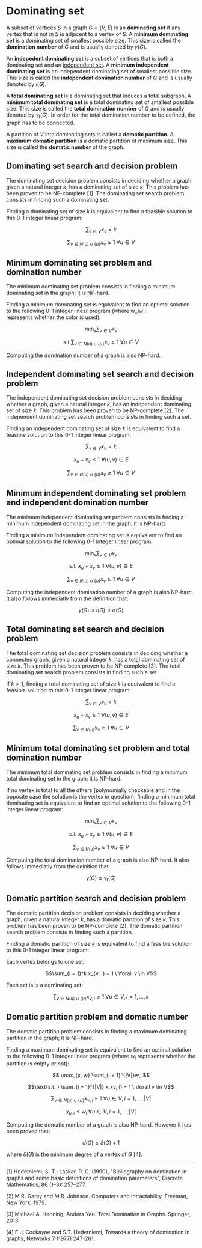 # Dominating set

A subset of vertices $S$ in a graph $G = (V, E)$ is an __dominating set__ if any vertex that is not in $S$ is adjacent to a vertex of $S$. A __minimum dominating set__ is a dominating set of smallest possible size. This size is called the __domination number__ of $G$ and is usually denoted by $\gamma(G)$.

An __indepedent dominating set__ is a subset of vertices that is both a dominating set and an [independent set](../indset). A __minimum independent dominating set__ is an independent dominating set of smallest possible size. This size is called the __independent domination number__ of $G$ and is usually denoted by $i(G)$.

A __total dominating set__ is a dominating set that induces a total subgraph. A __minimum total dominating set__ is a total dominating set of smallest possible size. This size is called the __total domination number__ of $G$ and is usually denoted by $\gamma_t(G)$. In order for the total domination number to be defined, the graph has to be connected.

A partition of $V$ into dominating sets is called a __domatic partition__. A __maximum domatic partition__ is a domatic partition of maximum size. This size is called the __domatic number__ of the graph.



## Dominating set search and decision problem


The dominating set decision problem consists in deciding whether a graph, given a natural integer $k$, has a dominating set of size $k$. This problem has been proven to be NP-complete [1]. The dominating set search problem consists in finding such a dominating set.

Finding a dominating set of size $k$ is equivalent to find a feasible solution to this 0-1 integer linear program:

$$\sum_{v \in V} x_v = k$$

$$\sum_{v \in N(u) \cup \{u\}} x_v \geq 1 \ \forall u \in V$$

## Minimum dominating set problem and domination number

The minimum dominating set problem consists in finding a minimum dominating set in the graph; it is  NP-hard.

Finding a minimum dominating set is equivalent to find an optimal solution to the following 0-1 integer linear program  (where w_iw 
i
​	
  represents whether the color is used):

$$\min_x \sum_{v \in V} x_v $$

$$\text{s.t.} \sum_{v \in N(u) \cup \{u\}} x_v \geq 1 \ \forall u \in V$$

Computing the domination number of a graph is also NP-hard.


## Independent dominating set search and decision problem


The independent dominating set decision problem consists in deciding whether a graph, given a natural integer $k$, has an independent dominating set of size $k$. This problem has been proven to be NP-complete [2]. The independent dominating set search problem consists in finding such a set.

Finding an independent dominating set of size $k$ is equivalent to find a feasible solution to this 0-1 integer linear program:

$$\sum_{v \in V} x_v = k$$

$$x_u + x_{v} \leq 1 \ \forall (u, v) \in E$$

$$\sum_{v \in N(u) \cup \{u\}} x_v \geq 1 \ \forall u \in V$$

## Minimum independent dominating set problem and independent domination number

The minimum independent dominating set problem consists in finding a minimum independent dominating set in the graph; it is  NP-hard.

Finding a minimum independent dominating set is equivalent to find an optimal solution to the following 0-1 integer linear program:

$$\min_x \sum_{v \in V} x_v $$

$$\text{s.t. } x_u + x_{v} \leq 1 \ \forall (u, v) \in E$$

$$\sum_{v \in N(u) \cup \{u\}} x_v \geq 1 \ \forall u \in V$$

Computing the independent domination number of a graph is also NP-hard. It also follows immediatly from the definition that:

$$\gamma(G) \leq i(G) \leq \alpha(G)$$

## Total dominating set search and decision problem


The total dominating set decision problem consists in deciding whether a connected graph, given a natural integer $k$, has a total dominating set of size $k$. This problem has been proven to be NP-complete [3]. The total dominating set search problem consists in finding such a set.

If $k > 1$, finding a total dominating set of size $k$ is equivalent to find a feasible solution to this 0-1 integer linear program:

$$\sum_{v \in V} x_v = k$$

$$x_u + x_{v} \leq 1 \ \forall (u, v) \in E$$

$$\sum_{v \in N(u)} x_v \geq 1 \ \forall u \in V$$

## Minimum total dominating set problem and total domination number

The minimum total dominating set problem consists in finding a minimum total dominating set in the graph; it is  NP-hard.

If no vertex is total to all the others (polynomially checkable and in the opposite case the solution is the vertex in question), finding a minimum total dominating set is equivalent to find an optimal solution to the following 0-1 integer linear program:

$$\min_x \sum_{v \in V} x_v $$

$$\text{s.t. } x_u + x_{v} \leq 1 \ \forall (u, v) \in E$$

$$\sum_{v \in N(u)} x_v \geq 1 \ \forall u \in V$$

Computing the total domination number of a graph is also NP-hard. It also follows immediatly from the deinition that:

$$\gamma(G) \leq \gamma_t(G)$$

## Domatic partition search and decision problem


The domatic partition decision problem consists in deciding whether a graph, given a natural integer $k$, has a domatic partition of size $k$. This problem has been proven to be NP-complete [2]. The domatic partition search problem consists in finding such a partition.

Finding a domatic partition of size $k$ is equivalent to find a feasible solution to this 0-1 integer linear program:

Each vertex belongs to one set:

$$\sum_{i = 1}^k x_{v, i} = 1 \  \forall v \in V$$

Each set is is a dominating set:

$$\sum_{v \in N(u) \cup \{u\}} x_{v, i} \geq 1 \ \forall u \in V, \, i = 1, ..., k$$

## Domatic partition problem and domatic number

The domatic partition problem consists in finding a maximum dominating partition in the graph; it is  NP-hard.

Finding a maximum dominating set is equivalent to find an optimal solution to the following 0-1 integer linear program (where $w_i$ represents whether the partition is empty or not):

$$ \max_{x, w} \sum_{i = 1}^{|V|}w_i$$

$$\text{s.t. } \sum_{i = 1}^{|V|} x_{v, i} = 1 \  \forall v \in V$$

$$\sum_{v \in N(u) \cup \{u\}} x_{v, i} \geq 1 \ \forall u \in V, \, i = 1, ..., |V|$$

$$ x_{u, i} \leq w_i \ \forall u \in V, \, i = 1, ..., |V|$$

Computing the domatic number of a graph is also NP-hard. However it has been proved that:

$$d(G) \leq \delta(G) + 1$$

where $\delta(G)$ is the minimum degree of a vertex of $G$ [4].

---


[1] Hedetniemi, S. T.; Laskar, R. C. (1990), "Bibliography on domination in graphs and some basic definitions of domination parameters", Discrete Mathematics, 86 (1–3): 257–277.

[2] M.R. Garey and M.R. Johnson. Computers and Intractability. Freeman, New
York, 1979.

[3] Michael A. Henning, Anders Yeo. Total Domination in Graphs. Springer, 2013.

[4] E.J. Cockayne and S.T. Hedetniemi, Towards a theory of domination in graphs, Networks 7 (1977)
247-261.